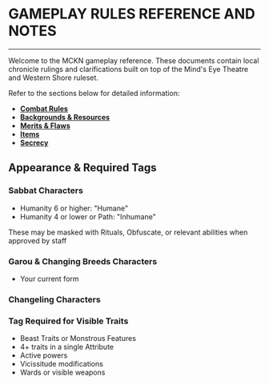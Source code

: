 # GAMEPLAY RULES REFERENCE AND NOTES

---

Welcome to the MCKN gameplay reference. These documents contain local chronicle rulings and clarifications built on top of the Mind's Eye Theatre and Western Shore ruleset.

Refer to the sections below for detailed information:

- [**Combat Rules**](./1-COMBAT.md)
- [**Backgrounds & Resources**](./2-BACKGROUNDS.md)
- [**Merits & Flaws**](./3-MERITS-FLAWS.md)
- [**Items**](./4-ITEMS.md)
- [**Secrecy**](./5-SECRECY.md)

## Appearance & Required Tags

### Sabbat Characters
- Humanity 6 or higher: "Humane"
- Humanity 4 or lower or Path: "Inhumane"

These may be masked with Rituals, Obfuscate, or relevant abilities when approved by staff

### Garou & Changing Breeds Characters
- Your current form

### Changeling Characters


### Tag Required for Visible Traits
- Beast Traits or Monstrous Features
- 4+ traits in a single Attribute
- Active powers
- Vicissitude modifications
- Wards or visible weapons